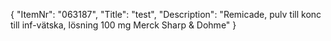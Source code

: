 {
  "ItemNr": "063187",
  "Title": "test",
  "Description": "Remicade, pulv till konc till inf-vätska, lösning 100 mg Merck Sharp & Dohme"
}